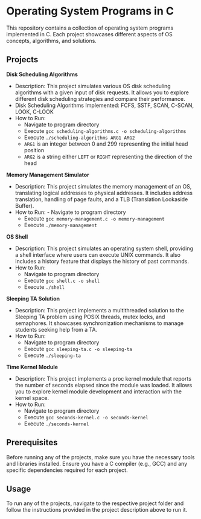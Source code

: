 # Operating System Programs in C

This repository contains a collection of operating system programs implemented in C. Each project showcases different aspects of OS concepts, algorithms, and solutions.

## Projects

**Disk Scheduling Algorithms**
   - Description: This project simulates various OS disk scheduling algorithms with a given input of disk requests. It allows you to explore different disk scheduling strategies and compare their performance.
   - Disk Scheduling Algorithms Implemented: FCFS, SSTF, SCAN, C-SCAN, LOOK, C-LOOK
   - How to Run: 
        - Navigate to program directory
        - Execute `gcc scheduling-algorithms.c -o scheduling-algorithms`
        - Execute `./scheduling-algorithms ARG1 ARG2`
        - `ARG1` is an integer between 0 and 299 representing the initial head position
        - `ARG2` is a string either `LEFT` or `RIGHT` representing the direction of the head

**Memory Management Simulator**
   - Description: This project simulates the memory management of an OS, translating logical addresses to physical addresses. It includes address translation, handling of page faults, and a TLB (Translation Lookaside Buffer).
   - How to Run:
    - Navigate to program directory
        - Execute `gcc memory-management.c -o memory-management`
        - Execute `./memory-management`

**OS Shell**
   - Description: This project simulates an operating system shell, providing a shell interface where users can execute UNIX commands. It also includes a history feature that displays the history of past commands.
   - How to Run:
        - Navigate to program directory
        - Execute `gcc shell.c -o shell`
        - Execute `./shell`

**Sleeping TA Solution**
   - Description: This project implements a multithreaded solution to the Sleeping TA problem using POSIX threads, mutex locks, and semaphores. It showcases synchronization mechanisms to manage students seeking help from a TA.
   - How to Run:
        - Navigate to program directory
        - Execute `gcc sleeping-ta.c -o sleeping-ta`
        - Execute `./sleeping-ta`

**Time Kernel Module**
   - Description: This project implements a proc kernel module that reports the number of seconds elapsed since the module was loaded. It allows you to explore kernel module development and interaction with the kernel space.
   - How to Run:
        - Navigate to program directory
        - Execute `gcc seconds-kernel.c -o seconds-kernel`
        - Execute `./seconds-kernel`

## Prerequisites

Before running any of the projects, make sure you have the necessary tools and libraries installed. Ensure you have a C compiler (e.g., GCC) and any specific dependencies required for each project.

## Usage

To run any of the projects, navigate to the respective project folder and follow the instructions provided in the project description above to run it.